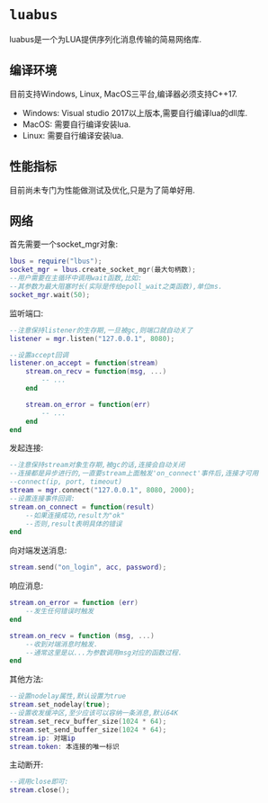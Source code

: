 # `luabus`

luabus是一个为LUA提供序列化消息传输的简易网络库.

## 编译环境

目前支持Windows, Linux, MacOS三平台,编译器必须支持C++17.

- Windows: Visual studio 2017以上版本,需要自行编译lua的dll库.
- MacOS: 需要自行编译安装lua.
- Linux: 需要自行编译安装lua.

## 性能指标

目前尚未专门为性能做测试及优化,只是为了简单好用.  

## 网络
首先需要一个socket\_mgr对象:

```lua
lbus = require("lbus");
socket_mgr = lbus.create_socket_mgr(最大句柄数);
--用户需要在主循环中调用wait函数,比如:
--其参数为最大阻塞时长(实际是传给epoll_wait之类函数),单位ms.
socket_mgr.wait(50);
```

监听端口:

```lua
--注意保持listener的生存期,一旦被gc,则端口就自动关了
listener = mgr.listen("127.0.0.1", 8080);

--设置accept回调
listener.on_accept = function(stream)
    stream.on_recv = function(msg, ...)
        -- ...
    end

    stream.on_error = function(err)
        -- ...
    end
end
```

发起连接:

```lua
--注意保持stream对象生存期,被gc的话,连接会自动关闭
--连接都是异步进行的,一直要stream上面触发'on_connect'事件后,连接才可用
--connect(ip, port, timeout)
stream = mgr.connect("127.0.0.1", 8080, 2000);
--设置连接事件回调:
stream.on_connect = function(result)
    --如果连接成功,result为"ok"
    --否则,result表明具体的错误
end
```

向对端发送消息:

```lua
stream.send("on_login", acc, password);
```

响应消息:

```lua
stream.on_error = function (err)
    --发生任何错误时触发
end

stream.on_recv = function (msg, ...)
    --收到对端消息时触发.
    --通常这里是以...为参数调用msg对应的函数过程.
end
```

其他方法:
```lua
--设置nodelay属性,默认设置为true
stream.set_nodelay(true);
--设置收发缓冲区,至少应该可以容纳一条消息,默认64K
stream.set_recv_buffer_size(1024 * 64);
stream.set_send_buffer_size(1024 * 64);
stream.ip: 对端ip
stream.token: 本连接的唯一标识
```

主动断开:

```lua
--调用close即可:
stream.close();
```
